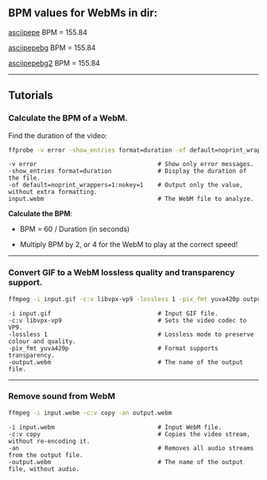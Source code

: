 ## BPM values for WebMs in dir:

[asciipepe](/asciipepe.webm?raw=true) BPM = 155.84

[asciipepebg](/asciipepebg.webm?raw=true) BPM = 155.84

[asciipepebg2](/asciipepebg2.webm?raw=true) BPM = 155.84

---

## Tutorials

### Calculate the BPM of a WebM.

Find the duration of the video:
```bash
ffprobe -v error -show_entries format=duration -of default=noprint_wrappers=1:nokey=1 input.webm
```
    -v error                                  # Show only error messages.
    -show_entries format=duration             # Display the duration of the file.
    -of default=noprint_wrappers=1:nokey=1    # Output only the value, without extra formatting.
    input.webm                                # The WebM file to analyze.

**Calculate the BPM**: 
- BPM = 60 / Duration (in seconds)

- Multiply BPM by 2, or 4 for the WebM to play at the correct speed!

---

### Convert GIF to a WebM lossless quality and transparency support.

```bash
ffmpeg -i input.gif -c:v libvpx-vp9 -lossless 1 -pix_fmt yuva420p output.webm

```
    -i input.gif                              # Input GIF file.
    -c:v libvpx-vp9                           # Sets the video codec to VP9.
    -lossless 1                               # Lossless mode to preserve colour and quality.
    -pix_fmt yuva420p                         # Format supports transparency.
    -output.webm                              # The name of the output file.

---

### Remove sound from WebM

```bash
ffmpeg -i input.webm -c:v copy -an output.webm
```
    -i input.webm                             # Input WebM file.
    -c:v copy                                 # Copies the video stream, without re-encoding it.
    -an                                       # Removes all audio streams from the output file.
    -output.webm                              # The name of the output file, without audio.
